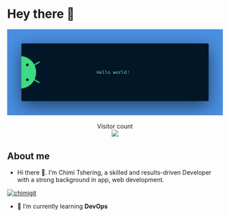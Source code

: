 # Hey there :wave:

<img src="https://raw.githubusercontent.com/ChimiGit/ChimiGit/main/resources/banner.png" alt="Hello world">

<p align="center">
  Visitor count<br>
  <img src="https://profile-counter.glitch.me/ChimiGit/count.svg" />
</p>

## About me

- Hi there 👋. I’m Chimi Tshering, a skilled and results-driven Developer with a strong background in app, web development.

<p align="left"> <a href="https://github.com/ryo-ma/github-profile-trophy"><img src="https://github-profile-trophy.vercel.app/?username=chimigit" alt="chimigit" /></a> </p>

- 🌱 I’m currently learning **DevOps**

